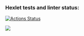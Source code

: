 ### Hexlet tests and linter status:
[![Actions Status](https://github.com/trunsib/python-project-49/actions/workflows/hexlet-check.yml/badge.svg)](https://github.com/trunsib/python-project-49/actions)

<a href="https://codeclimate.com/github/trunsib/python-project-49/maintainability"><img src="https://api.codeclimate.com/v1/badges/04a0d5ec2c1d6519cfc6/maintainability" /></a>